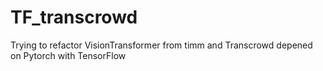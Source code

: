 # TF_transcrowd
Trying to refactor VisionTransformer from timm and Transcrowd depened on Pytorch  with TensorFlow
